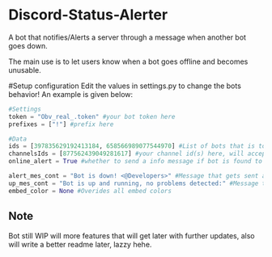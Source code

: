 # Discord-Status-Alerter
A bot that notifies/Alerts a server through a message when another bot goes down.

The main use is to let users know when a bot goes offline and becomes unusable.

#Setup configuration 
Edit the values in settings.py to change the bots behavior! An example is given below:
```python
#Settings
token = "Obv_real_.token" #your bot token here
prefixes = ["!"] #prefix here

#Data
ids = [397835629192413184, 658566989077544970] #List of bots that is to be monitored, will accept multiple bots
channelsIds = [877562439049281617] #your channel id(s) here, will accept multiple channels
online_alert = True #whether to send a info message if bot is found to be up

alert_mes_cont = "Bot is down! <@Developers>" #Message that gets sent along with the embed if a bot is found to be down (add a ping using the format <@RoleID> if you want here)
up_mes_cont = "Bot is up and running, no problems detected:" #Message that gets sent along with the embed if a bot is found to be up
embed_color = None #Overides all embed colors
```

## Note
Bot still WIP will more features that will get later with further updates, also will write a better readme later, lazzy hehe.
